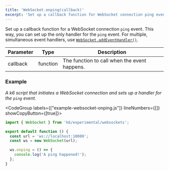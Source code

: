```yaml
---
title: 'WebSocket.onping(callback)'
excerpt: 'Set up a callback function for WebSocket connection ping event.'
---
```


Set up a callback function for a WebSocket connection `ping` event.
This way, you can set up the only handler for the `ping` event.
For multiple, simultaneous event handlers, use [`WebSocket.addEventHandler()`](/javascript-api/k6-experimental/websockets/websocket/websocket-addeventlistener).

| Parameter | Type     | Description                                  |
| --------- | -------- | -------------------------------------------- |
| callback  | function | The function to call when the event happens. |

### Example

_A k6 script that initiates a WebSocket connection and sets up a handler for the `ping` event._

<CodeGroup labels={["example-websocket-onping.js"]} lineNumbers={[]} showCopyButton={[true]}>

```javascript
import { WebSocket } from 'k6/experimental/websockets';

export default function () {
  const url = 'ws://localhost:10000';
  const ws = new WebSocket(url);

  ws.onping = () => {
    console.log('A ping happened!');
  };
}
```

</CodeGroup>
